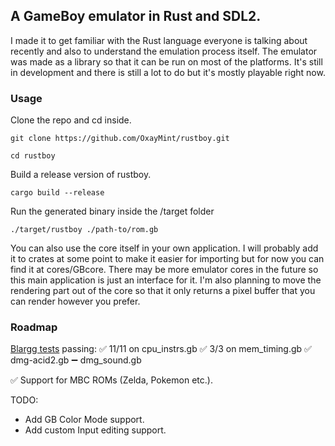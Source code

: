 ## A GameBoy emulator in Rust and SDL2.

I made it to get familiar with the Rust language everyone is talking about recently and also to understand the emulation process itself. 
The emulator was made as a library so that it can be run on most of the platforms. 
It's still in development and there is still a lot to do but it's mostly playable right now.

### Usage
Clone the repo and cd inside.
```
git clone https://github.com/OxayMint/rustboy.git
```
```
cd rustboy
```

Build a release version of rustboy.
```
cargo build --release
```

Run the generated binary inside the /target folder
```
./target/rustboy ./path-to/rom.gb
```

You can also use the core itself in your own application. I will probably add it to crates at some point to make it easier for importing but for now you can find it at cores/GBcore. There may be more emulator cores in the future so this main application is just an interface for it. I'm also planning to move the rendering part out of the core so that it only returns a pixel buffer that you can render however you prefer.

### Roadmap
[Blargg tests](https://github.com/retrio/gb-test-roms) passing: 
    ✅ 11/11 on cpu_instrs.gb
    ✅ 3/3 on mem_timing.gb
    ✅ dmg-acid2.gb
    ➖ dmg_sound.gb

✅ Support for MBC ROMs (Zelda, Pokemon etc.).

TODO:
- Add GB Color Mode support.
- Add custom Input editing support. 


